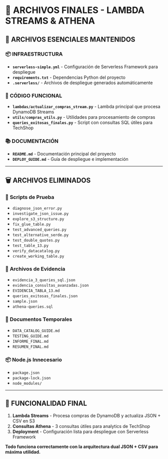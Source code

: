 # 📁 ARCHIVOS FINALES - LAMBDA STREAMS & ATHENA

## 🚀 **ARCHIVOS ESENCIALES MANTENIDOS**

### 📦 **INFRAESTRUCTURA**
- **`serverless-simple.yml`** - Configuración de Serverless Framework para despliegue
- **`requirements.txt`** - Dependencias Python del proyecto
- **`.serverless/`** - Archivos de despliegue generados automáticamente

### 🔧 **CÓDIGO FUNCIONAL**
- **`lambdas/actualizar_compras_stream.py`** - Lambda principal que procesa DynamoDB Streams
- **`utils/compras_utils.py`** - Utilidades para procesamiento de compras
- **`queries_exitosas_finales.py`** - Script con consultas SQL útiles para TechShop

### 📚 **DOCUMENTACIÓN**
- **`README.md`** - Documentación principal del proyecto
- **`DEPLOY_GUIDE.md`** - Guía de despliegue e implementación

---

## 🗑️ **ARCHIVOS ELIMINADOS**

### 🧪 **Scripts de Prueba**
- `diagnose_json_error.py`
- `investigate_json_issue.py`
- `explore_s3_structure.py`
- `fix_glue_table.py`
- `test_advanced_queries.py`
- `test_alternative_serde.py`
- `test_double_quotes.py`
- `test_table_13.py`
- `verify_datacatalog.py`
- `create_working_table.py`

### 📄 **Archivos de Evidencia**
- `evidencia_3_queries_sql.json`
- `evidencia_consultas_avanzadas.json`
- `EVIDENCIA_TABLA_13.md`
- `queries_exitosas_finales.json`
- `sample.json`
- `athena-queries.sql`

### 📖 **Documentos Temporales**
- `DATA_CATALOG_GUIDE.md`
- `TESTING_GUIDE.md`
- `INFORME_FINAL.md`
- `RESUMEN_FINAL.md`

### 📦 **Node.js Innecesario**
- `package.json`
- `package-lock.json`
- `node_modules/`

---

## 🎯 **FUNCIONALIDAD FINAL**

1. **Lambda Streams** - Procesa compras de DynamoDB y actualiza JSON + CSV en S3
2. **Consultas Athena** - 3 consultas útiles para analytics de TechShop
3. **Deployment** - Configuración lista para despliegue con Serverless Framework

**Todo funciona correctamente con la arquitectura dual JSON + CSV para máxima utilidad.**
